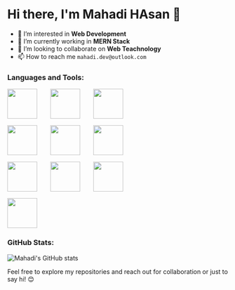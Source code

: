 # Hi there, I'm Mahadi HAsan 👋

- 👀 I’m interested in **Web Development**
- 🌱 I’m currently working in **MERN Stack**
- 💞️ I’m looking to collaborate on **Web Teachnology**
- 📫 How to reach me `mahadi.dev@outlook.com`

### Languages and Tools:

<div style="display: grid; grid-template-columns: 0.5fr 0.5fr 2.5fr ; gap: 15px">
<img width="68px" style="margin-right: 15px" src="https://cdn.jsdelivr.net/gh/devicons/devicon@latest/icons/javascript/javascript-original.svg" />
<img  width="68px" style="margin-right: 15px"  src="https://cdn.jsdelivr.net/gh/devicons/devicon@latest/icons/typescript/typescript-original.svg" />
<img width="68px" style="margin-right: 15px"  src="https://cdn.jsdelivr.net/gh/devicons/devicon@latest/icons/react/react-original.svg" />
<img width="68px" style="margin-right: 15px"   src="https://cdn.jsdelivr.net/gh/devicons/devicon@latest/icons/nextjs/nextjs-original.svg" />
<img width="68px" style="margin-right: 15px"  src="https://cdn.jsdelivr.net/gh/devicons/devicon@latest/icons/java/java-original.svg" />
<img width="68px" style="margin-right: 15px"   src="https://cdn.jsdelivr.net/gh/devicons/devicon@latest/icons/kotlin/kotlin-original.svg" />
<img width="68px" style="margin-right: 15px"   src="https://cdn.jsdelivr.net/gh/devicons/devicon@latest/icons/tailwindcss/tailwindcss-original.svg" />
<img width="68px" style="margin-right: 15px" src="https://cdn.jsdelivr.net/gh/devicons/devicon@latest/icons/bootstrap/bootstrap-original.svg" />
<img width="68px" style="margin-right: 15px" src="https://cdn.jsdelivr.net/gh/devicons/devicon@latest/icons/git/git-original.svg" />
<img width="68px" style="margin-right: 15px"  src="https://cdn.jsdelivr.net/gh/devicons/devicon@latest/icons/docker/docker-original.svg" />
</div>

### GitHub Stats:

![Mahadi's GitHub stats](https://mahadi-github-states.vercel.app/api?username=mahadi-init)

<!-- ### Projects:

- [Project 1]: [Description/What it does].
- [Project 2]: [Description/What it does].
- [Project 3]: [Description/What it does].

### Recent Blog Posts:

- [Blog Post 1]: [Title and Summary with Link].
- [Blog Post 2]: [Title and Summary with Link].
- [Blog Post 3]: [Title and Summary with Link].

### Connect with Me:

[Include links to your social media profiles, website, or blog] -->

Feel free to explore my repositories and reach out for collaboration or just to say hi! 😊
